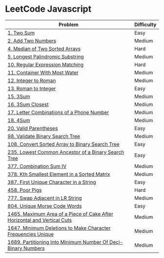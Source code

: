 # LeetCode Javascript

|Problem | Difficulty|
|---|---|
|[1. Two Sum](./Solutions/1.%20Two%20Sum.js)   | Easy   |
|[2. Add Two Numbers](./Solutions/2.%20Add%20Two%20Numbers.js)   |Medium   |
|[4. Median of Two Sorted Arrays](./Solutions/4.%20Median%20of%20Two%20Sorted%20Arrays.js)   |Hard   |
|[5. Longest Palindromic Substring](./Solutions/5.%20Longest%20Palindromic%20Substring.js)   |Medium   |
|[10. Regular Expression Matching](./Solutions/10.%20Regular%20Expression%20Matching.js)   |Hard   |
|[11. Container With Most Water](./Solutions/11.%20Container%20With%20Most%20Water.js)   |Medium   |
|[12. Integer to Roman](./Solutions/12.%20Integer%20to%20Roman.js)   |Medium   |
|[13. Roman to Integer](./Solutions/13.%20Roman%20to%20Integer.js)   |Easy   |
|[15. 3Sum](./Solutions/15.%203Sum.js)   |Medium   |
|[16. 3Sum Closest](./Solutions/16.%203Sum%20Closest.js)   |Medium   |
|[17. Letter Combinations of a Phone Number](./Solutions/17.%20Letter%20Combinations%20of%20a%20Phone%20Number.js)   |Medium   |
|[18. 4Sum](./Solutions/18.%204Sum.js)   |Medium   |
|[20. Valid Parentheses](./Solutions/20.%20Valid%20Parentheses.js)   |Easy   |
|[98. Validate Binary Search Tree](./Solutions/98.%20Validate%20Binary%20Search%20Tree.js)   |Medium   |
|[108. Convert Sorted Array to Binary Search Tree](./Solutions/108.%20Convert%20Sorted%20Array%20to%20Binary%20Search%20Tree.js)   |Easy   |
|[235. Lowest Common Ancestor of a Binary Search Tree](./Solutions/235.%20Lowest%20Common%20Ancestor%20of%20a%20Binary%20Search%20Tree.js)   |Easy   |
|[377. Combination Sum IV](./Solutions/377.%20Combination%20Sum%20IV.js)   |Medium   |
|[378. Kth Smallest Element in a Sorted Matrix](./Solutions/378.%20Kth%20Smallest%20Element%20in%20a%20Sorted%20Matrix.js)   |Medium   |
|[387. First Unique Character in a String](./Solutions/387.%20First%20Unique%20Character%20in%20a%20String.js)   |Easy   |
|[458. Poor Pigs](./Solutions/458.%20Poor%20Pigs.js)   |Hard   |
|[777. Swap Adjacent in LR String](./Solutions/777.%20Swap%20Adjacent%20in%20LR%20String.js)   |Medium   |
|[804. Unique Morse Code Words](./Solutions/804.%20Unique%20Morse%20Code%20Words.js)   |Easy   |
|[1465. Maximum Area of a Piece of Cake After Horizontal and Vertical Cuts](./Solutions/1465.%20Maximum%20Area%20of%20a%20Piece%20of%20Cake%20After%20Horizontal%20and%20Vertical%20Cuts.js)   |Medium   |
|[1647. Minimum Deletions to Make Character Frequencies Unique](./Solutions/1647.%20Minimum%20Deletions%20to%20Make%20Character%20Frequencies%20Unique.js)   |Medium   |
|[1689. Partitioning Into Minimum Number Of Deci-Binary Numbers](./Solutions/1689.%20Partitioning%20Into%20Minimum%20Number%20Of%20Deci-Binary%20Numbers.js)|Medium   |
